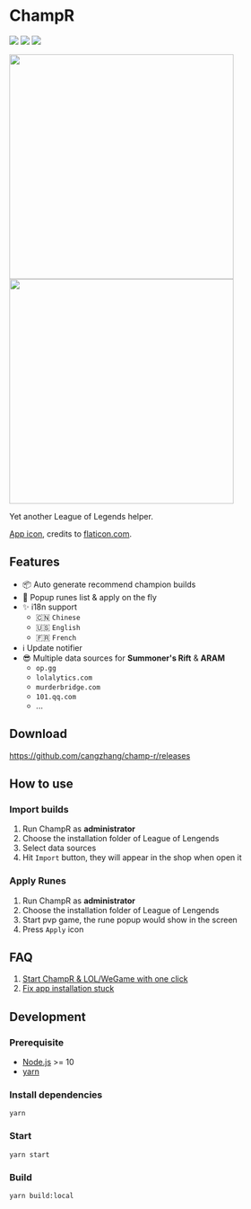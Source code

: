 # ChampR

[![](https://img.shields.io/github/v/release/cangzhang/champ-r?label=LATEST%20VERSION&style=for-the-badge)](https://github.com/cangzhang/champ-r/releases/latest)
[![](https://img.shields.io/github/downloads/cangzhang/champ-r/total?style=for-the-badge)](https://github.com/cangzhang/champ-r/releases)
[![](https://img.shields.io/github/workflow/status/cangzhang/champ-r/release?style=for-the-badge&color=65C0A3)](https://github.com/cangzhang/champ-r/actions)

<img src="https://user-images.githubusercontent.com/1357073/119595829-bc218680-be10-11eb-8e06-cb47902a7d11.png" height="400" /> <img src="https://user-images.githubusercontent.com/1357073/119310086-da1ca900-bca1-11eb-9d1e-73cae2b36c0c.png" height="400" />

Yet another League of Legends helper.

[App icon](https://www.flaticon.com/free-icon/dog_2767976), credits to [flaticon.com](https://www.flaticon.com/).

## Features

- 📦 Auto generate recommend champion builds
- 🎉 Popup runes list & apply on the fly
- ✨ i18n support
    - 🇨🇳 `Chinese`
    - 🇺🇸 `English`
    - 🇫🇷 `French`
- ℹ️ Update notifier
- 😎 Multiple data sources for **Summoner's Rift** & **ARAM**
  - `op.gg`
  - `lolalytics.com`
  - `murderbridge.com`
  - `101.qq.com`
  - ...

## Download

https://github.com/cangzhang/champ-r/releases

## How to use

### Import builds

1. Run ChampR as **administrator**
1. Choose the installation folder of League of Lengends
1. Select data sources
1. Hit `Import` button, they will appear in the shop when open it

### Apply Runes

1. Run ChampR as **administrator**
1. Choose the installation folder of League of Lengends
1. Start pvp game, the rune popup would show in the screen
1. Press `Apply` icon

## FAQ

1. [Start ChampR & LOL/WeGame with one click](https://github.com/cangzhang/champ-r/issues/63)
1. [Fix app installation stuck](https://github.com/cangzhang/champ-r/issues/64)

## Development

### Prerequisite

- [Node.js](https://nodejs.org/en/) >= 10
- [yarn](https://classic.yarnpkg.com/lang/en/)

### Install dependencies

```console
yarn
```

### Start

```console
yarn start
```

### Build

```console
yarn build:local
```
